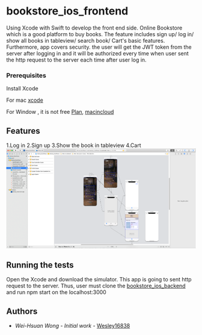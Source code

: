 # bookstore_ios_frontend

Using Xcode with Swift to develop the front end side. Online Bookstore which is a good platform to buy books. The feature includes sign up/ log in/ show all books in tableview/ search book/ Cart's basic features.
Furthermore, app covers security. the user will get the JWT token from the server after logging in and it will be authorized every time when user sent the http request to the server each time after user log in.

### Prerequisites

Install Xcode

For mac [xcode](https://itunes.apple.com/us/app/xcode/id497799835?mt=12)

For Window , it is not free [Plan](https://portal.macincloud.com/select/#/plans), 
[macincloud](https://www.macincloud.com/)

## Features
1.Log in
2.Sign up
3.Show the book in tableview
4.Cart
<img src="image/xcode.png">

## Running the tests

Open the Xcode and download the simulator. This app is going to sent http request to the server. Thus, user must clone the [bookstore_ios_backend](https://github.com/Wesley16838/bookstore_ios_backend) and run npm start on the localhost:3000

## Authors

* *Wei-Hsuan Wong* - *Initial work* - [Wesley16838](https://github.com/Wesley16838)

